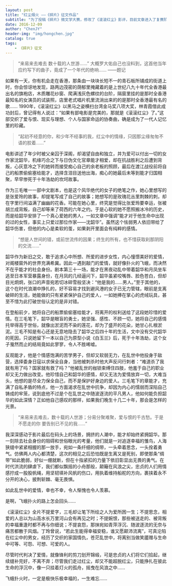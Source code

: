 ```yaml
---
layout: post
title: "红尘烟火 ——《碎片》征文作品"
subtitle: "为了投稿《碎片》微文学大赛，修改了《滚滚红尘》影评，目前文章进入了复赛阶段，同时也在简书首页得到了编辑推荐"
date: 2016-12-09
author: "ChenJY"
header-img: "img/hongchen.jpg"
catalog: true
tags: 
    - 《碎片》征文
---
```


> “来易来去难去 数十载的人世游……” 大概罗大佑自己也没料到，这首他当年应约写下的曲子，竟成了一个年代的绝响……  ——题记

如果有一天，你有机会走在香港，那条由一块块长短不一的青石板所铺成的街道上时，你会惊讶地发现，路两边茂密的荫郁里掩藏着的是上世纪八九十年代全香港最出名的旗袍店，木质雕花纱窗、爬满浅灰色螺纹的台阶，隔窗里挂的是那时全香港最知名的女演员的试装照，店里老式唱片机里流淌出来的的是那时全香港最有名的歌……
1990年，《滚滚红尘》以黑马之姿横扫台湾金马奖八项大奖，林青霞借此成功封后，曾记得有人说过：“如果有部电影是完美的，那就是《滚滚红尘》了。”这部交织了爱与恨、现实与理想、个人与国家命运的协奏曲，确是成为了一代人记忆里的珍藏。

> “起初不经意的你，和少年不经事的我，红尘中的情缘，只因那尘缘匆匆不语的胶着……”

电影讲述了年少时被父亲囚于深阁，却渴望自由和独立，并为爱可以付出一切的女作家沈韶华，机缘巧合之下与日伪文化官章能才相爱，却在抗战胜利之后遭到背叛，心灰意冷之下的她转而接受痴心自己的余老板的照顾，最后在渡江战役前将自己的船票偷偷塞给能才，选择含泪目送他出海，痴心的她最后未等到能才归国相聚，早早惨死于十年浩劫的坎坷故事。

作为三毛唯一一部中文剧本，也是这个风华绝代的女子的绝笔之作，她心里想写的是张爱玲的故事，却提笔写成了自己的故事；她想写的是玫瑰花丛里荆棘的刺，却在字里行间溢满了幽幽的花香。可能在她心里，终究是觉得比张爱玲要幸运，张被胡兰成背叛，自己却等来了荷西的六年之约。于是心软的她不愿照搬冰冷的历史，而是给韶华安排了一个真心爱她的男人，一如文章中强调“能才对于他生命中出现的过的女性，事实上只爱过那位作家——沈韶华”。虽然这个怯弱男人依旧带给了韶华伤害，但他的内心是柔软的茧，如果剥开里面会有纯粹的感情。

> “想是人世间的错，或前世流传的因果；终生的所有，也不惜获取刹那阴阳的交流……”

韶华作为新旧之交，敢于追求心中所想、所爱的进步女性，内心憧憬美好的爱情，对阁楼窗外的世界充满希冀。因此一遇到敲门的爱情，就好像扑火的飞蛾，而决然不在乎能才的社会身份。剧本第三十一场，能才在黑夜动乱中带着韶华和月凤坐车逃至日本军营暴露身份，在月凤的几经逼问下，韶华虽紧咬嘴唇、脸色苍白，但却目光炯炯，张口的声音宛若切冰碎雪般坚决：“他是我的……男人。”至于其他的，这个在时代浪潮中挣扎的，好不容易才找到避风港的女子已无力管辖，眼前是支离破碎的生活，她能做的只有紧紧保护自己的爱人，一如她捧在掌心的虎绒玩具，甚至不惜为此打破世俗认定的是非对错。

在登船前夕，她将自己的船票偷偷塞给能才，将离开的权利送给了这段她珍惜的爱情。在三毛笔下，韶华是眼盲的勇士，她坚强、感性、不顾一切，她将自己的感情托举得高于世俗，就像出淤泥而不染的莲花，却为了盛开的花朵，她甘心扎根淤泥。三毛不知是有心还是无意地隐去了韶华之后四十年的生活，文中没有交代韶华的死因，只说她留下一本以自己为原型小说《白玉兰》后，死于十年浩劫，这个女子戛然而止的结局竟如此寥寥，令人不胜唏嘘。

反观能才，他是个情感饱满的苦学男子，但却又软弱无力，在乱世中他投身于敌营，选择委身日寇以求保全自身，当他被刺杀时他大声反问行刺者：“难道杀了我就有用了吗？国家就有救了吗？”他被乱世的枷锁束缚住四肢，他羞于自己的职业却又无力做出改变。他珍惜自己和韶华的感情，却又无法为爱情放弃一切，大难当头，他想的是尽全力保全自己，而不是保护好身边的爱人。三毛笔下的章能才，充满了自私矛盾的特点，他一方面渴求在乱世中抗争，却因为内心的懦弱而深陷自己铸成的牢笼，说到底他不过是个在乱世之中随波逐流的平凡男人，他如何能负担韶华的如此深情？正如他自己感叹的那样，如果我们晚生十几二十年，那会是怎样的光景。

> “来易来去难去，数十载的人世游；分易分聚难聚，爱与恨的千古愁。于是不愿走的你 要告别已不见的我……”

我深深感动于影片最后在码头上的场景，拥挤的人潮中，能才却始终紧拥韶华。那一刻除去社会身份的阻碍和世俗眼光的考量，他们就是一对追逐幸福的雏鸟，人海狭缝中紧紧相握的那一放手，宛如一条纤细的绸带，一头牵着思念，一头拴着勇气。仿佛两人内心都清楚，这次的相见之后恐怕既是生离又是死别，即使那条“绸带”如此脆弱，好似一绷就断，但在十指紧扣的力量下依旧彰显出无畏的勇气。在时代洪流的肆虐下，我们都似飘摇的小舟那般，颠簸在风浪之尖，忠贞的人们用情感拧成一股股帆绳，用坚韧填补风帆的伤口，用执着维持船舵的方向，裹挟着永不分开的决心，披荆斩棘、毫无畏惧。

如此乱世中的爱情，幸也不幸，令人惭愧也令人羡慕。

是啊，飞蛾扑火的路上怎会回头……

《滚滚红尘》全片不提爱字，三毛却让笔下所绘之人为爱所困一生；不提思念，相爱的人总以为山高水长万里河山会有再见之时；不提婉恨，那些被送走的、被背叛的幸福重逢时都不再与你细说；不提哀怨，那抹宛如青萍浮沉、随波逐流的无奈与痛苦都散于风烟。丁玲曾说，“若此生能得幸福安稳，谁又愿颠沛流离”，可真沦陷在红尘中的男女，经历了交织的家国情仇，苍茫乱世中，将离别当做笑靥赠与生命中可等、可怨、可想、可爱的人。

尽管时代判决了爱情，就像锋利的剪刀划开锦缎，可是忠贞的人们将它们拾起，继续缝补完好，不离不弃；尽管我们走过红尘，却又不能超脱红尘，只能挣扎在彼此生命的浮沉中，像一只挂着灯火的孤舟，摇曳在风浪之中……

飞蛾扑火时，一定是极快乐极幸福的，一生难忘……
